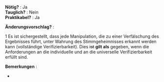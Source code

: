**Nötig?** : Ja </br>
**Tauglich?** : Nein </br>
**Praktikabel?** : Ja </br>

**Änderungsvorschlag?** :

1 Es ist sichergestellt, dass jede Manipulation, die zu einer Verfälschung des Ergebnisses führt, unter Wahrung des Stimmgeheimnisses erkannt werden kann (vollständige Verifizierbarkeit). Dies ~~ist~~ **gilt als** gegeben, wenn die Anforderungen an die individuelle und an die universelle Verifizierbarkeit erfüllt sind.

**Bemerkungen** :

-
